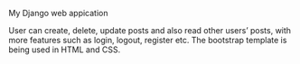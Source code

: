 My Django web appication

User can create, delete, update posts and also read other users’ posts, with more features such as login, logout, register etc.
The bootstrap template is being used in HTML and CSS.
